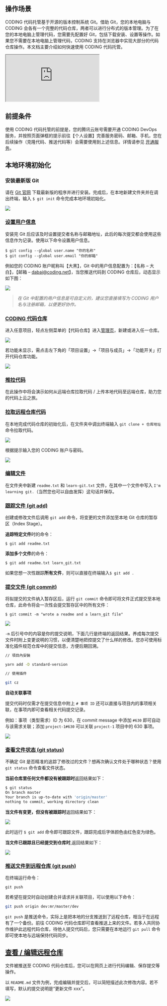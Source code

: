 ## 操作场景
CODING 代码托管基于开源的版本控制系统 Git。借助 Git，您的本地电脑与 CODING 会各有一个完整的代码仓库，两者可以进行分布式的版本管理。为了在您的本地电脑上管理代码，您需要先配置好 Git，包括下载安装、设置等操作。如果您不需要在本地电脑上管理代码，CODING 支持在浏览器中实现大部分的代码仓库操作。本文档主要介绍如何快速使用 CODING 代码托管。
<div class="doc-video-mod"><iframe src="https://cloud.tencent.com/edu/learning/quick-play/2507-42343?source=gw.doc.media&withPoster=1&notip=1"></iframe></div>

## 前提条件
使用 CODING 代码托管的前提是，您的腾讯云账号需要开通 CODING DevOps 服务，并按照页面弹框的提示前往【个人设置】完善服务密码、邮箱、手机，您在后续操作（克隆代码、推送代码等）会需要使用到上述信息。详情请参见 [开通服务](https://cloud.tencent.com/document/product/1112/37264)。

## 本地环境初始化

### 安装最新版 Git

请在 [Git 官网](https://git-scm.com/downloads) 下载最新版的程序并进行安装。完成后，在本地新建文件夹并在调出终端，输入 `$ git init` 命令完成本地环境初始化。

![](https://help-assets.codehub.cn/enterprise/20210508113102.png)

### [设置用户信息](#user-config)

安装完 Git 后应该及时设置提交者名称与邮箱地址，此后的每次提交都会使用这些信息作为记录。使用以下命令设置用户信息。

```shell
$ git config --global user.name "你的名称"
$ git config --global user.email "你的邮箱"
```

例如您的 CODING 账户昵称叫【大黑】，Git 中的用户信息配置为：【名称 – 大白】，【邮箱 – dabai@coding.net】，当您推送代码到 CODING 仓库后，动态显示如下图：

![](https://help-assets.codehub.cn/enterprise/20210506180414.png)

> *在 Git 中配置的用户信息是可自定义的，建议您直接填写为 CODING 用户名与注册邮箱，以便更好协作。*

### [CODING 代码仓库](#remote-repo)

进入任意项目，轻点左侧菜单的【代码仓库】进入[管理页](https://tcloud-doc.isd.com/document/product/1112/57836?!preview&!editLang=zh)，新建或进入任一仓库。

![](https://help-assets.codehub.cn/enterprise/20210510103140.png)

若功能未显示，需点击左下角的「项目设置」->「项目与成员」->「功能开关」打开代码仓库功能。

![](https://help-assets.codehub.cn/enterprise/20210508112330.png)

### [推拉代码](#push-pull)

在此操作中将会演示如何从远端仓库拉取代码 / 上传本地代码至远端仓库，助力您的代码上云之旅。

### [拉取远程仓库代码](#pull)

在本地完成代码仓库的初始化后，在文件夹中调出终端输入 `git clone + 仓库地址` 命令拉取代码。

![](https://help-assets.codehub.cn/enterprise/20200324140219.png)

根据提示输入您的 CODING 账户与密码。

![](https://help-assets.codehub.cn/enterprise/20210506195220.png)

### [编辑文件](#edit)

在文件夹中新建 `readme.txt` 和 `learn-git.txt` 文件，在其中一个文件中写入 `I'm learning git.`（当然您也可以自由发挥）这句话并保存。

### [跟踪文件 (git add)](#git-add)

创建或修改文件后调用 `git add` 命令，将变更的文件添加至本地 Git 仓库的暂存区（Index Stage）。

**追踪特定文件**时的命令：

```shell
$ git add readme.txt
```

**添加多个文件**的命令：

```shell
$ git add readme.txt learn_git.txt
```

如果您想一次性跟踪**所有文件**，则可以直接在终端输入`$ git add .` 

### [提交文件 (git commit)](#git-commit)

将拟提交的文件纳入暂存区后，运行 `git commit` 命令即可将文件正式提交至本地仓库，此命令将会一次性会提交暂存区中的所有文件：

```shell
$ git commit -m "wrote a readme and a learn_git file"
```

![](https://help-assets.codehub.cn/enterprise/20210508140906.png)

`-m` 后引号中的内容是你的提交说明，下面几行是终端的返回结果。养成每次提交文件时附上变更说明的习惯，以便清楚地把控提交了什么样的修改。您亦可使用标准化插件规范仓库中的提交信息，方便后期回溯。

```bash
// 項目內安裝

yarn add -D standard-version

// 使用插件

git cz
```

**自动关联事项**

提交代码时仅需才在提交信息中附上 `# 事项 ID` 还可以直接与项目内的事项相关联，在事项内即可查看相关代码提交记录。

例如：事项（类型需求）ID 为 630，在 commit message 中添加 `#630` 即可自动与该需求关联；添加 `project-1#630` 可以关联 `project-1` 项目中的 630 事项。

![](https://help-assets.codehub.cn/enterprise/20210528140906.png)

### [查看文件状态 (git status)](#git-status)

不确定 Git 是否精准的追踪了修改过的文件？想再次确认文件处于哪种状态？使用 `git status` 命令查看文件状态。

**当前仓库里任何文件都没有被跟踪时**返回结果如下：

```bash
$ git status
On branch master
Your branch is up-to-date with 'origin/master'
nothing to commit, working directory clean
```

**当文件有变更，但没有被跟踪时**返回结果如下：

![](https://help-assets.codehub.cn/enterprise/20210508141612.png)

此时运行 `$ git add` 命令即可跟踪文件，跟踪完成后字体颜色由红色变为绿色。

**当文件已跟踪且已经提交到仓库时**,返回结果如下：

![](https://help-assets.codehub.cn/enterprise/20210508142106.png)

### [推送文件到远程仓库 (git push)](#git-push)

在终端运行命令：

```shell
git push
```

若希望在提交时自动创建合并请求并关联项目，可以使用以下命令：

```bash
git push origin dev:mr/master/dev
```

`git push` 是推送命令，实际上是把本地的分支推送到了远程仓库，相当于在远程有了一个备份。前往 CODING 代码仓库即可查看推送上来的文件。若多人共同协作维护此远程代码仓库，待他人提交代码后，您只需要在本地运行 `git pull` 命令即可使本地与远端保持代码同步。

## [查看 / 编辑远程仓库](#view-modify)

文件被推送至 CODING 代码仓库后，您可以在网页上进行代码编辑、保存提交等操作。

以 `README.md` 文件为例，完成编辑并提交后，可以简短描述此次修改内容。若不填写，默认的提交说明是“更新文件 xxx”。

![](https://help-assets.codehub.cn/enterprise/20210508145129.png)
